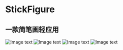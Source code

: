 # StickFigure

## 一款简笔画轻应用      
  
![Image text](https://github.com/aaa510665117/StickFigure/raw/master/Images/1.png)
![Image text](https://github.com/aaa510665117/StickFigure/raw/master/Images/2.png)
![Image text](https://github.com/aaa510665117/StickFigure/raw/master/Images/3.png)
![Image text](https://github.com/aaa510665117/StickFigure/raw/master/Images/4.png)
